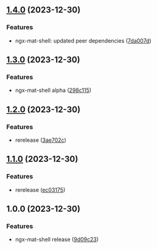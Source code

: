 ## [1.4.0](https://github.com/ProjectBay/os-projectbay/compare/v1.3.0...v1.4.0) (2023-12-30)


### Features

* ngx-mat-shell: updated peer dependencies ([7da007d](https://github.com/ProjectBay/os-projectbay/commit/7da007d5a0c0a5c5a1b02e01ccbb20b6348a8fc0))

## [1.3.0](https://github.com/ProjectBay/os-projectbay/compare/v1.2.0...v1.3.0) (2023-12-30)


### Features

* ngx-mat-shell alpha ([298c115](https://github.com/ProjectBay/os-projectbay/commit/298c1153e3aeb4c82d1efa211f1ebd21830822b2))

## [1.2.0](https://github.com/ProjectBay/os-projectbay/compare/v1.1.0...v1.2.0) (2023-12-30)


### Features

* rerelease ([3ae702c](https://github.com/ProjectBay/os-projectbay/commit/3ae702cb665f60091f75a6c33400c640b486612e))

## [1.1.0](https://github.com/ProjectBay/os-projectbay/compare/v1.0.0...v1.1.0) (2023-12-30)


### Features

* rerelease ([ec03175](https://github.com/ProjectBay/os-projectbay/commit/ec03175dde8dc92df0561382e5fe0c7839b8f78d))

## 1.0.0 (2023-12-30)


### Features

* ngx-mat-shell release ([9d09c23](https://github.com/ProjectBay/os-projectbay/commit/9d09c23d7afff9d4b69e56581e756956b9be7500))
